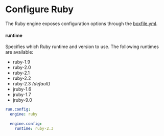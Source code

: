 # Configure Ruby

The Ruby engine exposes configuration options through the [boxfile.yml](http://docs.nanobox.io/boxfile/).

#### runtime
Specifies which Ruby runtime and version to use. The following runtimes are available:

- ruby-1.9
- ruby-2.0
- ruby-2.1
- ruby-2.2
- ruby-2.3 *(default)*
- jruby-1.6
- jruby-1.7
- jruby-9.0

```yaml
run.config:
  engine: ruby
  
  engine.config:
    runtime: ruby-2.3
```
